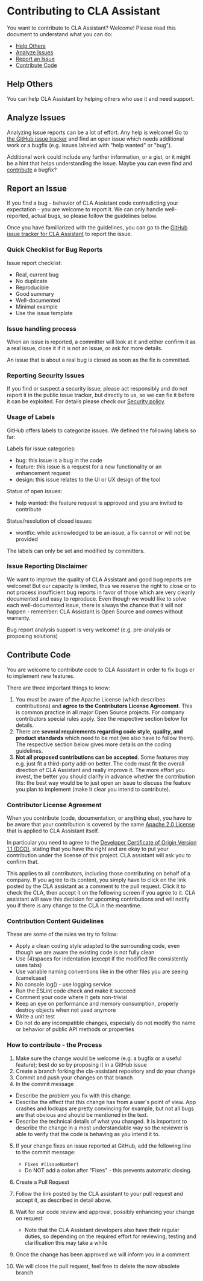 # Contributing to CLA Assistant

You want to contribute to CLA Assistant? Welcome! Please read this document to understand what you can do:
 * [Help Others](#help-others)
 * [Analyze Issues](#analyze-issues)
 * [Report an Issue](#report-an-issue)
 * [Contribute Code](#contribute-code)

## Help Others

You can help CLA Assistant by helping others who use it and need support.

## Analyze Issues

Analyzing issue reports can be a lot of effort. Any help is welcome!
Go to [the GitHub issue tracker](https://github.com/chaance/cla-assistant/issues?state=open) and find an open issue which needs additional work or a bugfix (e.g. issues labeled with "help wanted" or "bug").

Additional work could include any further information, or a gist, or it might be a hint that helps understanding the issue. Maybe you can even find and [contribute](#contribute-code) a bugfix?

## Report an Issue

If you find a bug - behavior of CLA Assistant code contradicting your expectation - you are welcome to report it.
We can only handle well-reported, actual bugs, so please follow the guidelines below.

Once you have familiarized with the guidelines, you can go to the [GitHub issue tracker for CLA Assistant](https://github.com/chaance/cla-assistant/issues/new) to report the issue.

### Quick Checklist for Bug Reports

Issue report checklist:
 * Real, current bug
 * No duplicate
 * Reproducible
 * Good summary
 * Well-documented
 * Minimal example
 * Use the issue template

### Issue handling process

When an issue is reported, a committer will look at it and either confirm it as a real issue, close it if it is not an issue, or ask for more details.

An issue that is about a real bug is closed as soon as the fix is committed.


### Reporting Security Issues

If you find or suspect a security issue, please act responsibly and do not report it in the public issue tracker, but directly to us, so we can fix it before it can be exploited.
For details please check our [Security policy](SECURITY.md).

### Usage of Labels

GitHub offers labels to categorize issues. We defined the following labels so far:

Labels for issue categories:
 * bug: this issue is a bug in the code
 * feature: this issue is a request for a new functionality or an enhancement request
 * design: this issue relates to the UI or UX design of the tool

Status of open issues:
 * help wanted: the feature request is approved and you are invited to contribute

Status/resolution of closed issues:
 * wontfix: while acknowledged to be an issue, a fix cannot or will not be provided

The labels can only be set and modified by committers.


### Issue Reporting Disclaimer

We want to improve the quality of CLA Assistant and good bug reports are welcome! But our capacity is limited, thus we reserve the right to close or to not process insufficient bug reports in favor of those which are very cleanly documented and easy to reproduce. Even though we would like to solve each well-documented issue, there is always the chance that it will not happen - remember: CLA Assistant is Open Source and comes without warranty.

Bug report analysis support is very welcome! (e.g. pre-analysis or proposing solutions)


## Contribute Code

You are welcome to contribute code to CLA Assistant in order to fix bugs or to implement new features.

There are three important things to know:

1.  You must be aware of the Apache License (which describes contributions) and **agree to the Contributors License Agreement**. This is common practice in all major Open Source projects.
 For company contributors special rules apply. See the respective section below for details.
2.  There are **several requirements regarding code style, quality, and product standards** which need to be met (we also have to follow them). The respective section below gives more details on the coding guidelines.
3.  **Not all proposed contributions can be accepted**. Some features may e.g. just fit a third-party add-on better. The code must fit the overall direction of CLA Assistant and really improve it. The more effort you invest, the better you should clarify in advance whether the contribution fits: the best way would be to just open an issue to discuss the feature you plan to implement (make it clear you intend to contribute).

### Contributor License Agreement

When you contribute (code, documentation, or anything else), you have to be aware that your contribution is covered by the same [Apache 2.0 License](https://www.apache.org/licenses/LICENSE-2.0) that is applied to CLA Assistant itself.

In particular you need to agree to the [Developer Certificate of Origin Version 1.1 (DCO)](https://cla-assistant.io/cla-assistant/cla-assistant), stating that you have the right and are okay to put your contribution under the license of this project.
CLA assistant will ask you to confirm that.

This applies to all contributors, including those contributing on behalf of a company.
If you agree to its content, you simply have to click on the link posted by the CLA assistant as a comment to the pull request. Click it to check the CLA, then accept it on the following screen if you agree to it.
CLA assistant will save this decision for upcoming contributions and will notify you if there is any change to the CLA in the meantime.

### Contribution Content Guidelines

These are some of the rules we try to follow:

-   Apply a clean coding style adapted to the surrounding code, even though we are aware the existing code is not fully clean
-   Use (4)spaces for indentation (except if the modified file consistently uses tabs)
-   Use variable naming conventions like in the other files you are seeing (camelcase)
-   No console.log() - use logging service
-   Run the ESLint code check and make it succeed
-   Comment your code where it gets non-trivial
-   Keep an eye on performance and memory consumption, properly destroy objects when not used anymore
-   Write a unit test
-   Do not do any incompatible changes, especially do not modify the name or behavior of public API methods or properties

### How to contribute - the Process

1.  Make sure the change would be welcome (e.g. a bugfix or a useful feature); best do so by proposing it in a GitHub issue
2.  Create a branch forking the cla-assistant repository and do your change
3.  Commit and push your changes on that branch
4.  In the commit message
 - Describe the problem you fix with this change.
 - Describe the effect that this change has from a user's point of view. App crashes and lockups are pretty convincing for example, but not all bugs are that obvious and should be mentioned in the text.
 - Describe the technical details of what you changed. It is important to describe the change in a most understandable way so the reviewer is able to verify that the code is behaving as you intend it to.
5.  If your change fixes an issue reported at GitHub, add the following line to the commit message:
    - ```Fixes #(issueNumber)```
    - Do NOT add a colon after "Fixes" - this prevents automatic closing.
6.  Create a Pull Request
7.  Follow the link posted by the CLA assistant to your pull request and accept it, as described in detail above.
8.  Wait for our code review and approval, possibly enhancing your change on request
    -   Note that the CLA Assistant developers also have their regular duties, so depending on the required effort for reviewing, testing and clarification this may take a while

9.  Once the change has been approved we will inform you in a comment
10.  We will close the pull request, feel free to delete the now obsolete branch
